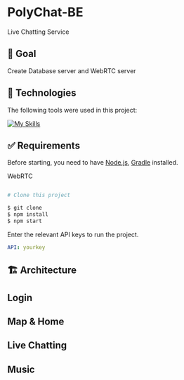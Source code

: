 # PolyChat-BE
Live Chatting Service

## :dart: Goal ##

Create Database server and WebRTC server

## :rocket: Technologies ##

The following tools were used in this project:

[![My Skills](https://skillicons.dev/icons?i=spring,nodejs,mysql)](https://skillicons.dev)


## :white_check_mark: Requirements ##

Before starting, you need to have [Node.js](https://nodejs.org/), [Gradle](https://gradle.org/) installed.

WebRTC
```bash

# Clone this project

$ git clone
$ npm install
$ npm start

```

Enter the relevant API keys to run the project.
```yml
API: yourkey
```
## :building_construction: Architecture ##


## Login ##


## Map & Home ##


## Live Chatting ##


## Music ##
